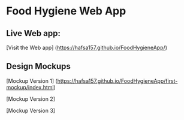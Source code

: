 # Food Hygiene Web App 

##  Live Web app: 
[Visit the Web app] (https://hafsa157.github.io/FoodHygieneApp/)




##  Design Mockups
[Mockup Version 1] (https://hafsa157.github.io/FoodHygieneApp/first-mockup/index.html)




[Mockup Version 2] 

[Mockup Version 3]





 
